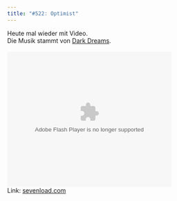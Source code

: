 ```yaml
---
title: "#522: Optimist"
---
```

Heute mal wieder mit Video.<br />
Die Musik stammt von <a href="http://alpha1.ilike.com/artist/emerging/dark_dreams">Dark Dreams</a>.<br />
<br />
<object width="380" height="313"><param name="FlashVars" value="slxml=de.sevenload.com"><param name="movie" value="http://de.sevenload.com/pl/NcNPBx9/380x313/swf" ><embed src="http://de.sevenload.com/pl/NcNPBx9/380x313/swf" type="application/x-shockwave-flash" width="380" height="313" FlashVars="slxml=de.sevenload.com"></embed></object><br />Link: <a href="http://de.sevenload.com/videos/NcNPBx9/Making-Of-Fred-Comic-524">sevenload.com</a><br />
<br />
<br />

